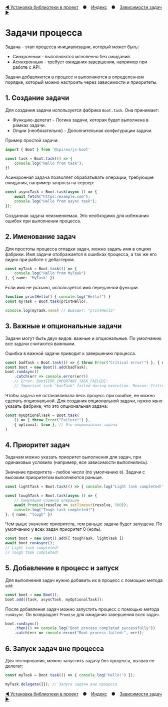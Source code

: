 [◀ Установка библиотеки в проект](./01-INSTALL.md) ● [Индекс](./README.md) ● [Зависимости задач ▶](./03-TASKS_DEPS.md)

# Задачи процесса

Задача - этап процесса инициализации, который может быть:

- Синхронным - выполняются мгновенно без ожиданий.
- Асинхронным - требует ожидания завершения, например при работе с API.

Задачи добавляются в процесс и выполняются в определенном порядке, который можно настроить через зависимости и приоритеты.

## 1. Создание задачи
Для создания задачи используется фабрика `Boot.task`. Она принимает:

- Функцию-делегат - Логика задачи, которая будет выполнена в рамках задачи.
- Опции (необязательно) - Дополнительная конфигурации задачи.

Пример простой задачи:
```ts
import { Boot } from '@spirex/js-boot'

const task = Boot.task(() => {
    console.log("Hello from task");
})
```

Асинхронная задача позволяет обрабатывать операции, требующие ожидания, например запросы на сервер:

```ts
const asyncTask = Boot.task(async () => {
    await fetch("https:/example.com");
    console.log("Hello from async task");
});
```
Созданная задача неизменяемая. Это необходимо для избежания ошибок при выполнении процесса.

## 2. Именование задач
Для простоты процесса отладки задач, можно задать имя в опциях фабрики.
Имя задачи отображается в ошибках процесса, а так же его видно при работе с дебаггером.
```ts
const myTask = Boot.task(() => {
    console.log("Hello from MyTask")
}, { name: 'MyTask' })
```

Если имя не указано, используется имя переданной функции:
```ts
function printHello() { console.log("Hello!") }
const myTask = Boot.task(printHello);

console.log(myTask.name) // Выводит: "printHello"
```

## 3. Важные и опциональные задачи
Задачи могут быть двух видов: важные и опциональные.  По умолчанию все задачи считаются важными.

Ошибка в важной задачи приводит к завершению процесса.
```ts
const badTask = Boot.task(() => { throw Error("Critical error!") }, { name: "badTask" });
const boot = new Boot().add(badTask);
boot.runAsync()
    .catch(err => console.error(err))
    // Error: Boot[ERR_IMPORTANT_TASK_FAILED]:
    // Important task "banTask" failed during execution. Reason: Critical error!
```

Чтобы задача не останавливала весь процесс при ошибке, ее можно сделать опциональной.
Для создания опциональной задачи, нужно явно указать фабрике, что это опциональная задача:

```ts
const myOptionalTask = Boot.task(
    () => { throw Error("Failure!") },
    { optional: true }, // Это опциональная задача
)
```

## 4. Приоритет задач
Задачам можно указать приоритет выполнения для задач, при одинаковых условиях (например, все зависимости выполнились).

Значение приоритета - любое число (по умолчанию `0`). Задачи с высоким приоритетом выполняются раньше.
```ts
const lightTask = Boot.task(() => { console.log("Light task completed!") }, { name: "light", priority: 10 })

const toughTask = Boot.task(async () => {
    // Симуляция сложной операции
    await Promise(resolve => setTimeout(resolve, 500));
    console.log("Tough task completed!")
}, { name: "tough" })
```
Чем выше значение приоритета, тем раньше задача будет запущена. По умолчанию у всех задач приоритет 0 (ноль).

```ts
const boot = new Boot().add([ toughTask, lightTask ])
await boot.runAsync();
// Light task completed!
// Tough task completed!
```

## 5. Добавление в процесс и запуск
Для выполнения задач нужно добавить их в процесс с помощью метода `add`:
```ts
const boot = new Boot();
boot.add([task, asyncTask, myOptionalTask]);
```

После добавления задач можно запустить процесс с помощью метода `runAsync`.
Он возвращает `Promise` для ожидания завершения всех задач.
```ts
boot.runAsync()
    .then(() => console.log("Boot process completed successfully"))
    .catch(err => console.error("Boot process failed:", err));
```

## 6. Запуск задач вне процесса
Для тестирования, можно запустить задачу без процесса, вызвав ее делегат:
```ts
const myTask = Boot.task(() => { console.log("Hello!") });

myTask.delegate({}); // Запуск задачи вне процесса
```

[◀ Установка библиотеки в проект](./01-INSTALL.md) ● [Индекс](./README.md) ● [Зависимости задач ▶](./03-TASKS_DEPS.md)

